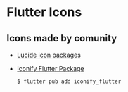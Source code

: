 # Flutter Icons

## Icons made by comunity

- [Lucide icon packages](https://lucide.dev/icons/)

- [Iconify Flutter Package](https://andronasef.github.io/iconify_flutter/)
    ```bash
    $ flutter pub add iconify_flutter
    ```